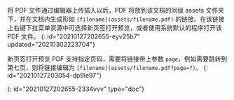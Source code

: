 将 PDF 文件通过编辑器上传插入以后，PDF 将放到该文档的同级 assets 文件夹下，并在文档内生成形如 `[filename](assets/filename.pdf)` 的链接。在该链接上右键下拉菜单资源中可选择新页签打开预览，或者使用系统默认的程序打开该 PDF 文件。
{: id="20210127202655-eyv25b7" updated="20210302223704"}

新页签打开预览 PDF 支持指定页码，需要将链接带上参数 `page`，例如需要跳转到第七页，则将链接编辑为 `[filename](assets/filename.pdf?page=7)`。
{: id="20210127203054-dp9le97"}


{: id="20210127202655-2334vvv" type="doc"}
